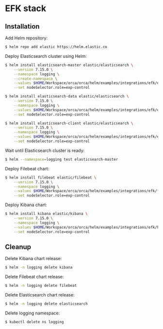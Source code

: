 # EFK stack

## Installation

Add Helm repository:

```bash
$ helm repo add elastic https://helm.elastic.co
```

Deploy Elasticsearch cluster using Helm:

```bash
$ helm install elasticsearch-master elastic/elasticsearch \
    --version 7.15.0 \
    --namespace logging \
    --create-namespace \
    --values $HOME/Workspace/orca/orca/helm/examples/integrations/efk/elasticsearch/master-values.yaml \
    --set nodeSelector.role=exp-control
```

```bash
$ helm install elasticsearch-data elastic/elasticsearch \
    --version 7.15.0 \
    --namespace logging \
    --values $HOME/Workspace/orca/orca/helm/examples/integrations/efk/elasticsearch/data-values.yaml \
    --set nodeSelector.role=exp-control
```

```bash
$ helm install elasticsearch-client elastic/elasticsearch \
    --version 7.15.0 \
    --namespace logging \
    --values $HOME/Workspace/orca/orca/helm/examples/integrations/efk/elasticsearch/client-values.yaml \
    --set nodeSelector.role=exp-control
```

Wait until Elasticsearch cluster is ready:


```bash
$ helm --namespace=logging test elasticsearch-master
```

Deploy Filebeat chart:

```bash
$ helm install filebeat elastic/filebeat \
    --version 7.15.0 \
    --namespace logging \
    --values $HOME/Workspace/orca/orca/helm/examples/integrations/efk/filebeat/values.yaml \
    --set nodeSelector.role=exp-control
```

Deploy Kibana chart:

```bash
$ helm install kibana elastic/kibana \
    --version 7.15.0 \
    --namespace logging \
    --values $HOME/Workspace/orca/orca/helm/examples/integrations/efk/kibana/values.yaml \
    --set nodeSelector.role=exp-control
```

## Cleanup

Delete Kibana chart release:

```bash
$ helm -n logging delete kibana
```

Delete Filebeat chart release:

```bash
$ helm -n logging delete filebeat
```

Delete Elasticsearch chart release:

```bash
$ helm -n logging delete elasticsearch
```

Delete logging namespace:

```bash
$ kubectl delete ns logging
```
